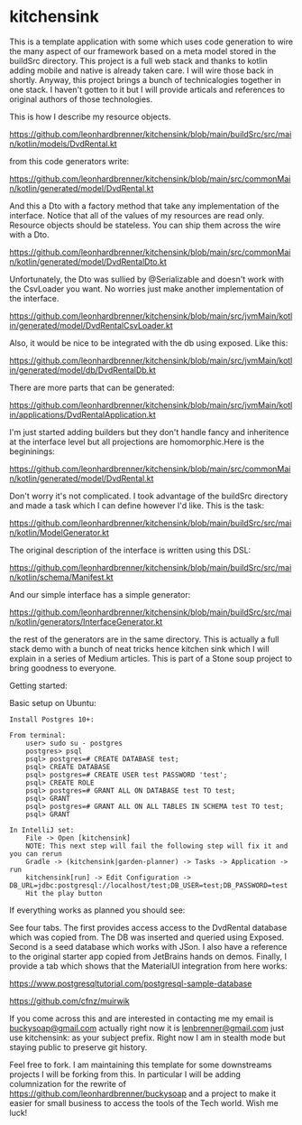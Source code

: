 
# kitchensink
This is a template application with some which uses code generation to wire the many aspect of our framework based on a meta model stored in the buildSrc directory. This project is a full web stack and thanks to kotlin adding mobile and native is already taken care. I will wire those back in shortly. Anyway, this project brings a bunch of technicalogies together in one stack. I haven't gotten to it but I will provide articals and references to original authors of those technologies.

This is how I describe my resource objects.

https://github.com/leonhardbrenner/kitchensink/blob/main/buildSrc/src/main/kotlin/models/DvdRental.kt

from this code generators write:

https://github.com/leonhardbrenner/kitchensink/blob/main/src/commonMain/kotlin/generated/model/DvdRental.kt

And this a Dto with a factory method that take any implementation of the interface. Notice that all of the values of my resources are read only. Resource objects should be stateless. You can ship them across the wire with a Dto. 

https://github.com/leonhardbrenner/kitchensink/blob/main/src/commonMain/kotlin/generated/model/DvdRentalDto.kt

Unfortunately, the Dto was sullied by @Serializable and doesn't work with the CsvLoader you want. No worries just make another implementation of the interface.

https://github.com/leonhardbrenner/kitchensink/blob/main/src/jvmMain/kotlin/generated/model/DvdRentalCsvLoader.kt

Also, it would be nice to be integrated with the db using exposed. Like this:

https://github.com/leonhardbrenner/kitchensink/blob/main/src/jvmMain/kotlin/generated/model/db/DvdRentalDb.kt

There are more parts that can be generated:

https://github.com/leonhardbrenner/kitchensink/blob/main/src/jvmMain/kotlin/applications/DvdRentalApplication.kt

I'm just started adding builders but they don't handle fancy and inheritence at the interface level but all projections are homomorphic.Here is the begininings:

https://github.com/leonhardbrenner/kitchensink/blob/main/src/commonMain/kotlin/generated/model/DvdRental.kt

Don't worry it's not complicated. I took advantage of the buildSrc directory and made a task<generate> which I can define however I'd like. This is the task:

https://github.com/leonhardbrenner/kitchensink/blob/main/buildSrc/src/main/kotlin/ModelGenerator.kt

The original description of the interface is written using this DSL:

https://github.com/leonhardbrenner/kitchensink/blob/main/buildSrc/src/main/kotlin/schema/Manifest.kt

And our simple interface has a simple generator:

https://github.com/leonhardbrenner/kitchensink/blob/main/buildSrc/src/main/kotlin/generators/InterfaceGenerator.kt

the rest of the generators are in the same directory. This is actually a full stack demo with a bunch of neat tricks hence kitchen sink which I will explain in a series of Medium articles. This is part of a Stone soup project to bring goodness to everyone.

Getting started:

Basic setup on Ubuntu:

    Install Postgres 10+:

    From terminal:
        user> sudo su - postgres
        postgres> psql
        psql> postgres=# CREATE DATABASE test;
        psql> CREATE DATABASE
        psql> postgres=# CREATE USER test PASSWORD 'test';
        psql> CREATE ROLE
        psql> postgres=# GRANT ALL ON DATABASE test TO test;
        psql> GRANT
        psql> postgres=# GRANT ALL ON ALL TABLES IN SCHEMA test TO test;
        psql> GRANT
        
    In IntelliJ set:
        File -> Open [kitchensink]
        NOTE: This next step will fail the following step will fix it and you can rerun
        Gradle -> (kitchensink|garden-planner) -> Tasks -> Application -> run
        kitchensink[run] -> Edit Configuration -> DB_URL=jdbc:postgresql://localhost/test;DB_USER=test;DB_PASSWORD=test
        Hit the play button

If everything works as planned you should see:

See four tabs. The first provides access access to the DvdRental database which was copied from. The DB was inserted and queried using Exposed. Second is a seed database which works with JSon. I also have a reference to the original starter app copied from JetBrains hands on demos. Finally, I provide a tab which shows that the MaterialUI integration from here works:

https://www.postgresqltutorial.com/postgresql-sample-database

https://github.com/cfnz/muirwik


If you come across this and are interested in contacting me my email is buckysoap@gmail.com actually right now it is lenbrenner@gmail.com just use kitchensink: as your subject prefix. Right now I am in stealth mode but staying public to preserve git history.

Feel free to fork. I am maintaining this template for some downstreams projects I will be forking from this. In particular I will be adding columnization for the rewrite of https://github.com/leonhardbrenner/buckysoap and a project to make it easier for small business to access the tools of the Tech world. Wish me luck!
